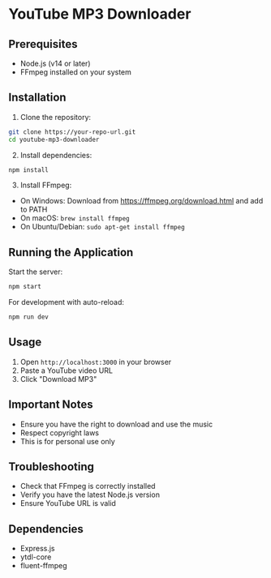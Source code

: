 # YouTube MP3 Downloader

## Prerequisites
- Node.js (v14 or later)
- FFmpeg installed on your system

## Installation

1. Clone the repository:
```bash
git clone https://your-repo-url.git
cd youtube-mp3-downloader
```

2. Install dependencies:
```bash
npm install
```

3. Install FFmpeg:
- On Windows: Download from https://ffmpeg.org/download.html and add to PATH
- On macOS: `brew install ffmpeg`
- On Ubuntu/Debian: `sudo apt-get install ffmpeg`

## Running the Application

Start the server:
```bash
npm start
```

For development with auto-reload:
```bash
npm run dev
```

## Usage
1. Open `http://localhost:3000` in your browser
2. Paste a YouTube video URL
3. Click "Download MP3"

## Important Notes
- Ensure you have the right to download and use the music
- Respect copyright laws
- This is for personal use only

## Troubleshooting
- Check that FFmpeg is correctly installed
- Verify you have the latest Node.js version
- Ensure YouTube URL is valid

## Dependencies
- Express.js
- ytdl-core
- fluent-ffmpeg
